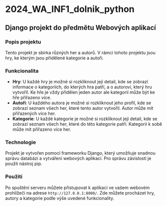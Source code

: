 # 2024_WA_INF1_dolnik_python
## Django projekt do předmětu Webových aplikací

### Popis projektu
Tento projekt je sbírka různých her a autorů. V rámci tohoto projektu jsou hry, ke kterým jsou přidělené kategorie a autoři. 

### Funkcionalita
- **Hry**: U každé hry je možné si rozkliknout její detail, kde se zobrazí informace o kategoriích, do kterých hra patří, a o autorovi, který hru vytvořil. Ke hře je vždy přidělen jeden autor ale kategorií může být ke hře přiřazeno více.
- **Autoři**: U každého autora je možné si rozkliknout jeho profil, kde se zobrazí seznam všech her, které tento autor vytvořil. Autor může mít přiřazených více her.
- **Kategorie**: U každé kategorie je možné si rozkliknout její detail, kde se zobrazí seznam všech her, které do této kategorie patří. Kategorii k sobě může mít přiřazeno více her.

### Technologie
Projekt je vytvořen pomocí frameworku Django, který umožňuje snadnou správu databází a vytváření webových aplikací. Pro správu závislostí je použit nástroj pip.

### Použití
Po spuštění serveru můžete přistupovat k aplikaci ve vašem webovém prohlížeči na adrese `http://127.0.0.1:8000/`. Zde můžete procházet hry, autory a kategorie podle výše uvedené funkcionality.